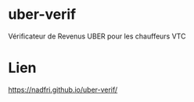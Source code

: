 # uber-verif
Vérificateur de Revenus UBER pour les chauffeurs VTC
# Lien
https://nadfri.github.io/uber-verif/
